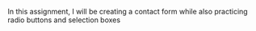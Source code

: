 In this assignment, I will be creating a contact form while also practicing radio buttons and selection boxes
